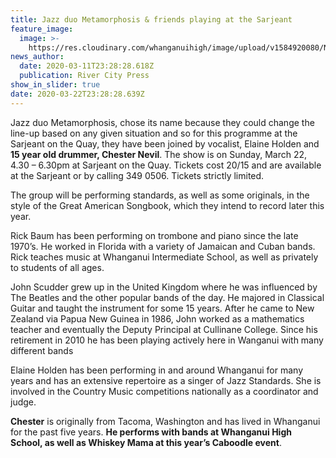 ```yaml
---
title: Jazz duo Metamorphosis & friends playing at the Sarjeant
feature_image:
  image: >-
    https://res.cloudinary.com/whanganuihigh/image/upload/v1584920080/News/Chester-Nevil-RCP-12.3.20.jpg
news_author:
  date: 2020-03-11T23:28:28.618Z
  publication: River City Press
show_in_slider: true
date: 2020-03-22T23:28:28.639Z
---
```

Jazz duo Metamorphosis, chose its name because they could change the line-up based on any given situation and so for this programme at the Sarjeant on the Quay, they have been joined by vocalist, Elaine Holden and **15 year old drummer, Chester Nevil**. The show is on Sunday, March 22, 4.30 – 6.30pm at Sarjeant on the Quay. Tickets cost $20/$15 and are available at the Sarjeant or by calling 349 0506. Tickets strictly limited.

The group will be performing standards, as well as some originals, in the style of the Great American Songbook, which they intend to record later this year.

Rick Baum has been performing on trombone and piano since the late 1970’s. He worked in Florida with a variety of Jamaican and Cuban bands. Rick teaches music at Whanganui Intermediate School, as well as privately to students of all ages.

John Scudder grew up in the United Kingdom where he was influenced by The Beatles and the other popular bands of the day. He majored in Classical Guitar and taught the instrument for some 15 years. After he came to New Zealand via Papua New Guinea in 1986, John worked as a mathematics teacher and eventually the Deputy Principal at Cullinane College. Since his retirement in 2010 he has been playing actively here in Wanganui with many different bands

Elaine Holden has been performing in and around Whanganui for many years and has an extensive repertoire as a singer of Jazz Standards. She is involved in the Country Music competitions nationally as a coordinator and judge.

**Chester** is originally from Tacoma, Washington and has lived in Whanganui for the past five years. **He performs with bands at Whanganui High School, as well as Whiskey Mama at this year’s Caboodle event**.